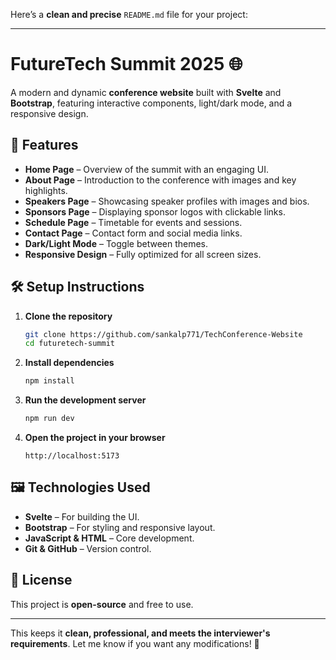 Here’s a **clean and precise** `README.md` file for your project:  

---

# FutureTech Summit 2025 🌐  

A modern and dynamic **conference website** built with **Svelte** and **Bootstrap**, featuring interactive components, light/dark mode, and a responsive design.  

## 🚀 Features  

- **Home Page** – Overview of the summit with an engaging UI.  
- **About Page** – Introduction to the conference with images and key highlights.  
- **Speakers Page** – Showcasing speaker profiles with images and bios.  
- **Sponsors Page** – Displaying sponsor logos with clickable links.  
- **Schedule Page** – Timetable for events and sessions.  
- **Contact Page** – Contact form and social media links.  
- **Dark/Light Mode** – Toggle between themes.  
- **Responsive Design** – Fully optimized for all screen sizes.  

## 🛠️ Setup Instructions  

1. **Clone the repository**  
   ```bash
   git clone https://github.com/sankalp771/TechConference-Website
   cd futuretech-summit
   ```  
2. **Install dependencies**  
   ```bash
   npm install
   ```  
3. **Run the development server**  
   ```bash
   npm run dev
   ```  
4. **Open the project in your browser**  
   ```
   http://localhost:5173
   ```  

## 🖼️ Technologies Used  

- **Svelte** – For building the UI.  
- **Bootstrap** – For styling and responsive layout.  
- **JavaScript & HTML** – Core development.  
- **Git & GitHub** – Version control.  

## 📄 License  

This project is **open-source** and free to use.  

---

This keeps it **clean, professional, and meets the interviewer's requirements**. Let me know if you want any modifications! 🚀
